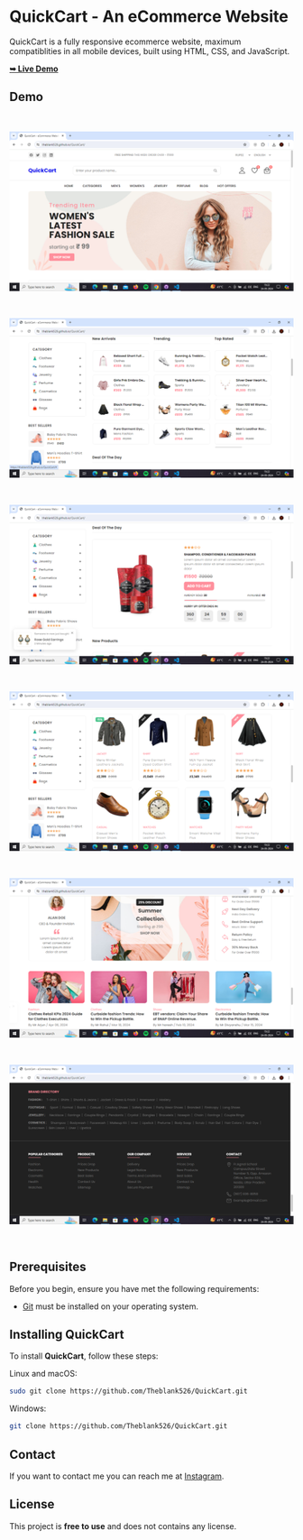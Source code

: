 # QuickCart - An eCommerce Website

QuickCart is a fully responsive ecommerce website, maximum compatiblities in all mobile devices, built using HTML, CSS, and JavaScript.


 <a href="https://Theblank526.github.io/QuickCart/"><strong>➥ Live Demo</strong></a>

## Demo

<br>

![QuickCart Mobile Demo](./website-demo-image/img2.png "Mobile Demo")

<br>

![QuickCart Mobile Demo](./website-demo-image/img3.png "Mobile Demo")

<br>

![QuickCart Mobile Demo](./website-demo-image/img4.png "Mobile Demo")

<br>

![QuickCart Mobile Demo](./website-demo-image/img5.png "Mobile Demo")

<br>

![QuickCart Mobile Demo](./website-demo-image/img6.png "Mobile Demo")

<br>

![QuickCart Mobile Demo](./website-demo-image/img7.png "Mobile Demo")

<br>

## Prerequisites

Before you begin, ensure you have met the following requirements:

* [Git](https://git-scm.com/downloads "Download Git") must be installed on your operating system.

## Installing QuickCart

To install **QuickCart**, follow these steps:

Linux and macOS:

```bash
sudo git clone https://github.com/Theblank526/QuickCart.git
```

Windows:

```bash
git clone https://github.com/Theblank526/QuickCart.git
```

## Contact

If you want to contact me you can reach me at [Instagram](https://www.instagram.com/http.arjunsingh?igsh=enZubTlsejVlZ2Vq).

## License

This project is **free to use** and does not contains any license.
